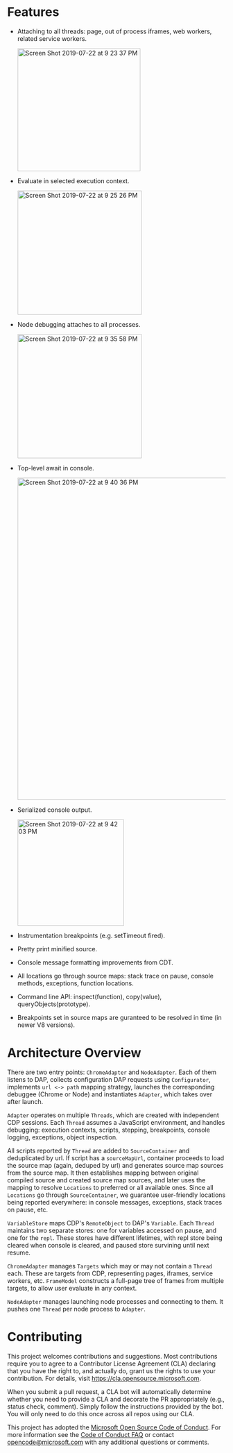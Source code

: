 # Features

- Attaching to all threads: page, out of process iframes, web workers, related service workers.

    <img width="283" alt="Screen Shot 2019-07-22 at 9 23 37 PM" src="https://user-images.githubusercontent.com/883973/61682644-4b1a6080-acc7-11e9-8e05-dd6863987930.png">

- Evaluate in selected execution context.

    <img width="286" alt="Screen Shot 2019-07-22 at 9 25 26 PM" src="https://user-images.githubusercontent.com/883973/61682673-6a18f280-acc7-11e9-812b-65032d7fedba.png">

- Node debugging attaches to all processes.

    <img width="286" alt="Screen Shot 2019-07-22 at 9 35 58 PM" src="https://user-images.githubusercontent.com/883973/61682997-ba448480-acc8-11e9-824c-64c424752a1f.png">

- Top-level await in console.

    <img width="743" alt="Screen Shot 2019-07-22 at 9 40 36 PM" src="https://user-images.githubusercontent.com/883973/61683166-61292080-acc9-11e9-8416-e997d8ed3afc.png">

- Serialized console output.

    <img width="245" alt="Screen Shot 2019-07-22 at 9 42 03 PM" src="https://user-images.githubusercontent.com/883973/61683220-97ff3680-acc9-11e9-98db-e6d199023647.png">

- Instrumentation breakpoints (e.g. setTimeout fired).
- Pretty print minified source.
- Console message formatting improvements from CDT.
- All locations go through source maps: stack trace on pause, console methods, exceptions, function locations.
- Command line API: inspect(function), copy(value), queryObjects(prototype).
- Breakpoints set in source maps are guranteed to be resolved in time (in newer V8 versions).

# Architecture Overview

There are two entry points: `ChromeAdapter` and `NodeAdapter`. Each of them listens to DAP, collects configuration DAP requests using `Configurator`, implements `url <-> path` mapping strategy, launches the corresponding debuggee (Chrome or Node) and instantiates `Adapter`, which takes over after launch.

`Adapter` operates on multiple `Threads`, which are created with independent CDP sessions. Each `Thread` assumes a JavaScript environment, and handles debugging: execution contexts, scripts, stepping, breakpoints, console logging, exceptions, object inspection.

All scripts reported by `Thread` are added to `SourceContainer` and deduplicated by url. If script has a `sourceMapUrl`, container proceeds to load the source map (again, deduped by url) and generates source map sources from the source map. It then establishes mapping between original compiled source and created source map sources, and later uses the mapping to resolve `Locations` to preferred or all available ones. Since all `Locations` go through `SourceContainer`, we guarantee user-friendly locations being reported everywhere: in console messages, exceptions, stack traces on pause, etc.

`VariableStore` maps CDP's `RemoteObject` to DAP's `Variable`. Each `Thread` maintains two separate stores: one for variables accessed on pause, and one for the `repl`. These stores have different lifetimes, with repl store being cleared when console is cleared, and paused store survining until next resume.

`ChromeAdapter` manages `Targets` which may or may not contain a `Thread` each. These are targets from CDP, representing pages, iframes, service workers, etc. `FrameModel` constructs a full-page tree of frames from multiple targets, to allow user evaluate in any context.

`NodeAdapter` manages launching node processes and connecting to them. It pushes one `Thread` per node process to `Adapter`.

# Contributing

This project welcomes contributions and suggestions.  Most contributions require you to agree to a
Contributor License Agreement (CLA) declaring that you have the right to, and actually do, grant us
the rights to use your contribution. For details, visit https://cla.opensource.microsoft.com.

When you submit a pull request, a CLA bot will automatically determine whether you need to provide
a CLA and decorate the PR appropriately (e.g., status check, comment). Simply follow the instructions
provided by the bot. You will only need to do this once across all repos using our CLA.

This project has adopted the [Microsoft Open Source Code of Conduct](https://opensource.microsoft.com/codeofconduct/).
For more information see the [Code of Conduct FAQ](https://opensource.microsoft.com/codeofconduct/faq/) or
contact [opencode@microsoft.com](mailto:opencode@microsoft.com) with any additional questions or comments.
